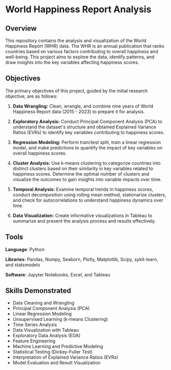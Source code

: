 # World Happiness Report Analysis

## Overview
This repository contains the analysis and visualization of the World Happiness Report (WHR) data. The WHR is an annual publication that ranks countries based on various factors contributing to overall happiness and well-being. This project aims to explore the data, identify patterns, and draw insights into the key variables affecting happiness scores.

## Objectives
The primary objectives of this project, guided by the initial research objective, are as follows:

1. **Data Wrangling:** Clean, wrangle, and combine nine years of World Happiness Report data (2015 - 2023) to prepare it for analysis.

2. **Exploratory Analysis:** Conduct Principal Component Analysis (PCA) to understand the dataset's structure and obtained Explained Variance Ratios (EVRs) to identify key variables contributing to happiness scores.

3. **Regression Modeling:** Perform train/test split, train a linear regression model, and make predictions to quantify the impact of key variables on overall happiness scores.

4. **Cluster Analysis:** Use k-means clustering to categorize countries into distinct clusters based on their similarity in key variables related to happiness scores. Determine the optimal number of clusters and visualize the outcomes to gain insights into variable impacts over time.

5. **Temporal Analysis:** Examine temporal trends in happiness scores, conduct decomposition using rolling mean method, stationarize clusters, and check for autocorrelations to understand happiness dynamics over time.

6. **Data Visualization:** Create informative visualizations in Tableau to summarize and present the analysis process and results effectively.

## Tools
**Language**: Python

**Libraries**: Pandas, Numpy, Seaborn, Plotly, Matplotlib, Scipy, sykit-learn, and statsmodels

**Software**: Jupyter Notebooks, Excel, and Tableau

## Skills Demonstrated
- Data Cleaning and Wrangling
- Principal Component Analysis (PCA)
- Linear Regression Modeling
- Unsupervised Learning (k-means Clustering)
- Time Series Analysis
- Data Visualization with Tableau
- Exploratory Data Analysis (EDA)
- Feature Engineering
- Machine Learning and Predictive Modeling
- Statistical Testing (Dickey-Fuller Test)
- Interpretation of Explained Variance Ratios (EVRs)
- Model Evaluation and Result Visualization
